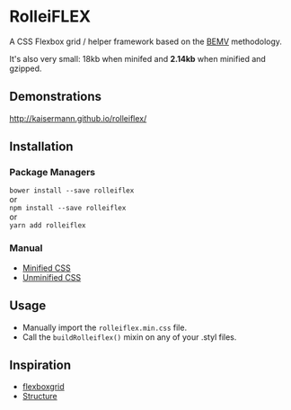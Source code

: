 # RolleiFLEX

A CSS Flexbox grid / helper framework based on the [BEMV](http://webuild.envato.com/blog/chainable-bem-modifiers/) methodology.

It's also very small: 18kb when minifed and **2.14kb** when minified and gzipped.

## Demonstrations
http://kaisermann.github.io/rolleiflex/

## Installation

### Package Managers

`bower install --save rolleiflex`
<br> or <br>
`npm install --save rolleiflex`
<br> or <br>
`yarn add rolleiflex`

### Manual

* [Minified CSS](https://raw.githubusercontent.com/kaisermann/rolleiflex/master/dist/rolleiflex.min.css)
* [Unminified CSS](https://raw.githubusercontent.com/kaisermann/rolleiflex/master/dist/rolleiflex.css)

## Usage

* Manually import the `rolleiflex.min.css` file.
* Call the `buildRolleiflex()` mixin on any of your .styl files.

## Inspiration

* [flexboxgrid](https://github.com/kristoferjoseph/flexboxgrid)
* [Structure](https://github.com/kenwheeler/structure)
